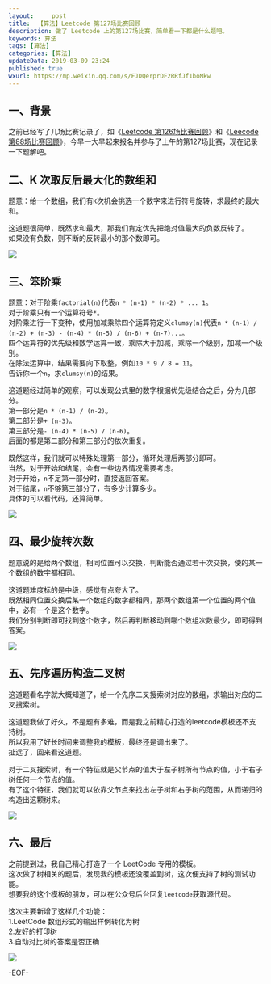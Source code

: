 ```yaml
---   
layout:     post  
title:  【算法】Leetcode 第127场比赛回顾  
description: 做了 Leetcode 上的第127场比赛，简单看一下都是什么题吧。  
keywords: 算法  
tags: [算法]    
categories: [算法]  
updateData: 2019-03-09 23:24   
published: true 
wxurl: https://mp.weixin.qq.com/s/FJDQerprDF2RRfJf1boMkw  
---  
```



## 一、背景  


之前已经写了几场比赛记录了，如《[Leetcode 第126场比赛回顾](https://mp.weixin.qq.com/s/YXZ33jajK5UF2xvyAtAdJQ)》和《[Leecode 第88场比赛回顾](https://mp.weixin.qq.com/s/UNWKXwaBbQFYQAxA0Ig9Qw)》，今早一大早起来报名并参与了上午的第127场比赛，现在记录一下题解吧。  


## 二、K 次取反后最大化的数组和  


题意：给一个数组，我们有`K`次机会挑选一个数字来进行符号旋转，求最终的最大和。  


这道题很简单，既然求和最大，那我们肯定优先把绝对值最大的负数反转了。  
如果没有负数，则不断的反转最小的那个数即可。  


![](//res2019.tiankonguse.com/images/2019/03/leetcode-127-001.png)  



## 三、笨阶乘  


题意：对于阶乘`factorial(n)`代表`n * (n-1) * (n-2) * ... 1`。  
对于阶乘只有一个运算符号`*`。  
对阶乘进行一下变种，使用加减乘除四个运算符定义`clumsy(n)`代表`n * (n-1) / (n-2) + (n-3) - (n-4) * (n-5) / (n-6) + (n-7)...`。  
四个运算符的优先级和数学运算一致，乘除大于加减，乘除一个级别，加减一个级别。  
在除法运算中，结果需要向下取整，例如`10 * 9 / 8 = 11`。  
告诉你一个`n`，求`clumsy(n)`的结果。  


这道题经过简单的观察，可以发现公式里的数字根据优先级结合之后，分为几部分。  
第一部分是`n * (n-1) / (n-2)`。  
第二部分是`+ (n-3)`。  
第三部分是`- (n-4) * (n-5) / (n-6)`。  
后面的都是第二部分和第三部分的依次重复。  


既然这样，我们就可以特殊处理第一部分，循环处理后两部分即可。  
当然，对于开始和结尾，会有一些边界情况需要考虑。  
对于开始，`n`不足第一部分时，直接返回答案。  
对于结尾，`n`不够第三部分了，有多少计算多少。  
具体的可以看代码，还算简单。  


![](//res2019.tiankonguse.com/images/2019/03/leetcode-127-002.png)  


## 四、最少旋转次数  


题意说的是给两个数组，相同位置可以交换，判断能否通过若干次交换，使的某一个数组的数字都相同。  


这道题难度标的是中级，感觉有点夸大了。  
既然相同位置交换后某一个数组的数字都相同，那两个数组第一个位置的两个值中，必有一个是这个数字。  
我们分别判断即可找到这个数字，然后再判断移动到哪个数组次数最少，即可得到答案。  


![](//res2019.tiankonguse.com/images/2019/03/leetcode-127-003.png)  


## 五、先序遍历构造二叉树  


这道题看名字就大概知道了，给一个先序二叉搜索树对应的数组，求输出对应的二叉搜索树。  


这道题我做了好久，不是题有多难，而是我之前精心打造的leetcode模板还不支持树。  
所以我用了好长时间来调整我的模板，最终还是调出来了。  
扯远了，回来看这道题。  


对于二叉搜索树，有一个特征就是父节点的值大于左子树所有节点的值，小于右子树任何一个节点的值。  
有了这个特征，我们就可以依靠父节点来找出左子树和右子树的范围，从而递归的构造出这颗树来。  


![](//res2019.tiankonguse.com/images/2019/03/leetcode-127-004.png)  


## 六、最后  


之前提到过，我自己精心打造了一个 LeetCode 专用的模板。  
这次做了树相关的题后，发现我的模板还没覆盖到树，这次便支持了树的测试功能。  
想要我的这个模板的朋友，可以在公众号后台回复`leetcode`获取源代码。  


这次主要新增了这样几个功能：  
1.LeetCode 数组形式的输出样例转化为树  
2.友好的打印树  
3.自动对比树的答案是否正确  


![](//res2019.tiankonguse.com/images/2019/03/leetcode-127-005.png)  


-EOF-  


  
